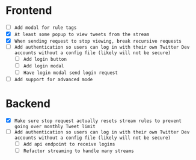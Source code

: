 # Frontend

- [ ] `Add modal for rule tags`
- [x] `At least some popup to view tweets from the stream`
- [x] `When sending request to stop viewing, break recursive requests` 
- [ ] `Add authentication so users can log in with their own Twitter Dev accounts without a config file (likely will not be secure)`
    - [ ] `Add login button`
    - [ ] `Add login modal`
    - [ ] `Have login modal send login request`
- [ ] `Add support for advanced mode`

# Backend

- [x] `Make sure stop request actually resets stream rules to prevent going over monthly Tweet limit`
- [ ] `Add authentication so users can log in with their own Twitter Dev accounts without a config file (likely will not be secure)`
    - [ ] `Add api endpoint to receive logins`
    - [ ] `Refactor streaming to handle many streams`